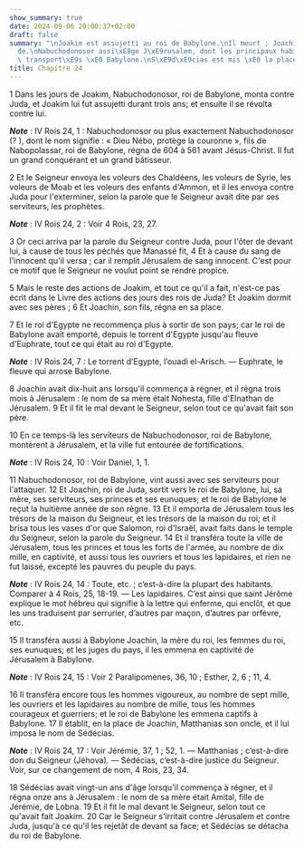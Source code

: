 ```yaml
---
show_summary: true
date: 2024-09-06 20:00:37+02:00
draft: false
summary: "\nJoakim est assujetti au roi de Babylone.\nIl meurt ; Joachin lui succ\xE8\
  de.\nNabuchodonosor assi\xE8ge J\xE9rusalem, dont les principaux habitants sont\
  \ transport\xE9s \xE0 Babylone.\nS\xE9d\xE9cias est mis \xE0 la place de Joachin.\n"
title: Chapitre 24
---
```





1 Dans les jours de Joakim, Nabuchodonosor, roi de Babylone, monta contre Juda, et Joakim lui fut assujetti durant trois ans; et ensuite il se révolta contre lui.

***Note*** :  IV Rois 24, 1 : Nabuchodonosor ou plus exactement Nabuchodonosor (? ), dont le nom signifie : « Dieu Nébo, protège la couronne », fils de Nabopolassar, roi de Babylone, régna de 604 à 561 avant Jésus-Christ. Il fut un grand conquérant et un grand bâtisseur.

2 Et le Seigneur envoya les voleurs des Chaldéens, les voleurs de Syrie, les voleurs de Moab et les voleurs des enfants d'Ammon, et il les envoya contre Juda pour l'exterminer, selon la parole que le Seigneur avait dite par ses serviteurs, les prophètes.

***Note*** :  IV Rois 24, 2 : Voir 4 Rois, 23, 27.

3 Or ceci arriva par la parole du Seigneur contre Juda, pour l'ôter de devant lui, à cause de tous les péchés que Manassé fit, 4 Et à cause du sang de l'innocent qu'il versa ; car il remplit Jérusalem de sang innocent. C'est pour ce motif que le Seigneur ne voulut point se rendre propice.


5 Mais le reste des actions de Joakim, et tout ce qu'il a fait, n'est-ce pas écrit dans le Livre des actions des jours des rois de Juda? Et Joakim dormit avec ses pères ; 6 Et Joachin, son fils, régna en sa place.


7 Et le roi d'Egypte ne recommença plus à sortir de son pays; car le roi de Babylone avait emporté, depuis le torrent d'Egypte jusqu'au fleuve d'Euphrate, tout ce qui était au roi d'Egypte.

***Note*** :  IV Rois 24, 7 : Le torrent d’Egypte, l’ouadi el-Arisch. ― Euphrate, le fleuve qui arrose Babylone.


8 Joachin avait dix-huit ans lorsqu'il commença à régner, et il régna trois mois à Jérusalem : le nom de sa mère était Nohesta, fille d'Elnathan de Jérusalem. 9 Et il fit le mal devant le Seigneur, selon tout ce qu'avait fait son père.


10 En ce temps-là les serviteurs de Nabuchodonosor, roi de Babylone, montèrent à Jérusalem, et la ville fut entourée de fortifications.

***Note*** :  IV Rois 24, 10 : Voir Daniel, 1, 1.

11 Nabuchodonosor, roi de Babylone, vint aussi avec ses serviteurs pour l'attaquer. 12 Et Joachin, roi de Juda, sortit vers le roi de Babylone, lui, sa mère, ses serviteurs, ses princes et ses eunuques; et le roi de Babylone le reçut la huitième année de son règne. 13 Et il emporta de Jérusalem tous les trésors de la maison du Seigneur, et les trésors de la maison du roi; et il brisa tous les vases d'or que Salomon, roi d'Israël, avait faits dans le temple du Seigneur, selon la parole du Seigneur. 14 Et il transféra toute la ville de Jérusalem, tous les princes et tous les forts de l'armée, au nombre de dix mille, en captivité, et aussi tous les ouvriers et tous les lapidaires, et rien ne fut laissé, excepté les pauvres du peuple du pays.

***Note*** :  IV Rois 24, 14 : Toute, etc. ; c’est-à-dire la plupart des habitants. Comparer à 4 Rois, 25, 18-19. ― Les lapidaires. C’est ainsi que saint Jérôme explique le mot hébreu qui signifie à la lettre qui enferme, qui enclôt, et que les uns traduisent par serrurier, d’autres par maçon, d’autres par orfèvre, etc.

15 Il transféra aussi à Babylone Joachin, la mère du roi, les femmes du roi, ses eunuques; et les juges du pays, il les emmena en captivité de Jérusalem à Babylone.

***Note*** :  IV Rois 24, 15 : Voir 2 Paralipomènes, 36, 10 ; Esther, 2, 6 ; 11, 4.

16 Il transféra encore tous les hommes vigoureux, au nombre de sept mille, les ouvriers et les lapidaires au nombre de mille, tous les hommes courageux et guerriers; et le roi de Babylone les emmena captifs à Babylone. 17 Il établit, en la place de Joachin, Matthanias son oncle, et il lui imposa le nom de Sédécias.

***Note*** :  IV Rois 24, 17 : Voir Jérémie, 37, 1 ; 52, 1. ― Matthanias ; c’est-à-dire don du Seigneur (Jéhova). ― Sédécias, c’est-à-dire justice du Seigneur. Voir, sur ce changement de nom, 4 Rois, 23, 34.


18 Sédécias avait vingt-un ans d'âge lorsqu'il commença à régner, et il régna onze ans à Jérusalem : le nom de sa mère était Amital, fille de Jérémie, de Lobna. 19 Et il fit le mal devant le Seigneur, selon tout ce qu'avait fait Joakim. 20 Car le Seigneur s'irritait contre Jérusalem et contre Juda, jusqu'à ce qu'il les rejetât de devant sa face; et Sédécias se détacha du roi de Babylone.

